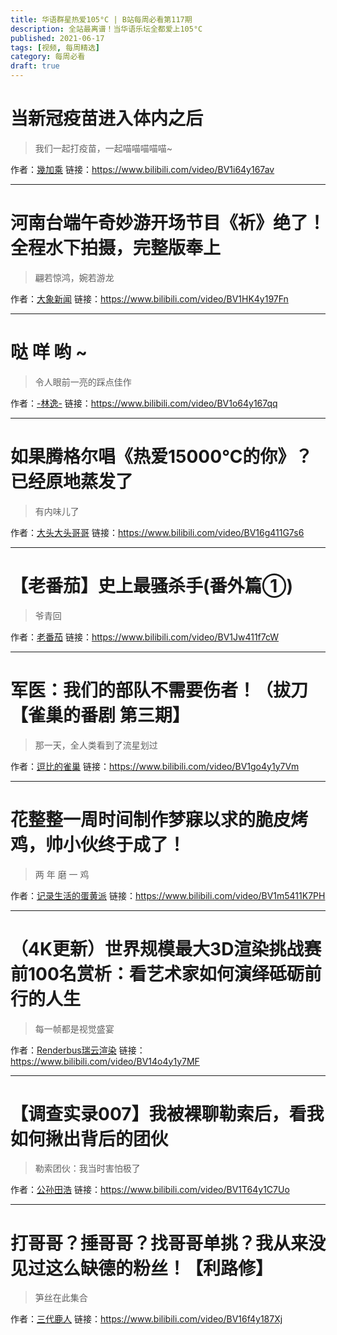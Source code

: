 ```yaml
---
title: 华语群星热爱105°C | B站每周必看第117期
description: 全站最离谱！当华语乐坛全都爱上105°C
published: 2021-06-17
tags: [视频, 每周精选]
category: 每周必看
draft: true
---
```


# 当新冠疫苗进入体内之后
> 我们一起打疫苗，一起喵喵喵喵喵~

作者：[幾加乘](https://space.bilibili.com/404216060)
链接：https://www.bilibili.com/video/BV1i64y167av

---

# 河南台端午奇妙游开场节目《祈》绝了！全程水下拍摄，完整版奉上
> 翩若惊鸿，婉若游龙

作者：[大象新闻](https://space.bilibili.com/522653994)
链接：https://www.bilibili.com/video/BV1HK4y197Fn

---

# 哒 咩 哟 ~
> 令人眼前一亮的踩点佳作

作者：[-林逸-](https://space.bilibili.com/441100030)
链接：https://www.bilibili.com/video/BV1o64y167qq

---

# 如果腾格尔唱《热爱15000℃的你》？已经原地蒸发了
> 有内味儿了

作者：[大头大头哥哥](https://space.bilibili.com/52001259)
链接：https://www.bilibili.com/video/BV16g411G7s6

---

# 【老番茄】史上最骚杀手(番外篇①)
> 爷青回

作者：[老番茄](https://space.bilibili.com/546195)
链接：https://www.bilibili.com/video/BV1Jw411f7cW

---

# 军医：我们的部队不需要伤者！（拔刀【雀巢的番剧 第三期】
> 那一天，全人类看到了流星划过

作者：[逗比的雀巢](https://space.bilibili.com/5294454)
链接：https://www.bilibili.com/video/BV1go4y1y7Vm

---

# 花整整一周时间制作梦寐以求的脆皮烤鸡，帅小伙终于成了！
> 两 年 磨 一 鸡

作者：[记录生活的蛋黄派](https://space.bilibili.com/337521240)
链接：https://www.bilibili.com/video/BV1m5411K7PH

---

# （4K更新）世界规模最大3D渲染挑战赛前100名赏析：看艺术家如何演绎砥砺前行的人生
> 每一帧都是视觉盛宴

作者：[Renderbus瑞云渲染](https://space.bilibili.com/408650439)
链接：https://www.bilibili.com/video/BV14o4y1y7MF

---

# 【调查实录007】我被裸聊勒索后，看我如何揪出背后的团伙
> 勒索团伙：我当时害怕极了

作者：[公孙田浩](https://space.bilibili.com/512574759)
链接：https://www.bilibili.com/video/BV1T64y1C7Uo

---

# 打哥哥？捶哥哥？找哥哥单挑？我从来没见过这么缺德的粉丝！【利路修】
> 笋丝在此集合

作者：[三代鹿人](https://space.bilibili.com/5870268)
链接：https://www.bilibili.com/video/BV16f4y187Xj

